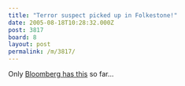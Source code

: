 ```yaml
---
title: "Terror suspect picked up in Folkestone!"
date: 2005-08-18T10:28:32.000Z
post: 3817
board: 8
layout: post
permalink: /m/3817/
---
```

Only <a href="http://www.bloomberg.com/apps/news?pid=10000102&sid=anB1IFFjNdog&refer=uk">Bloomberg has this</a> so far...
